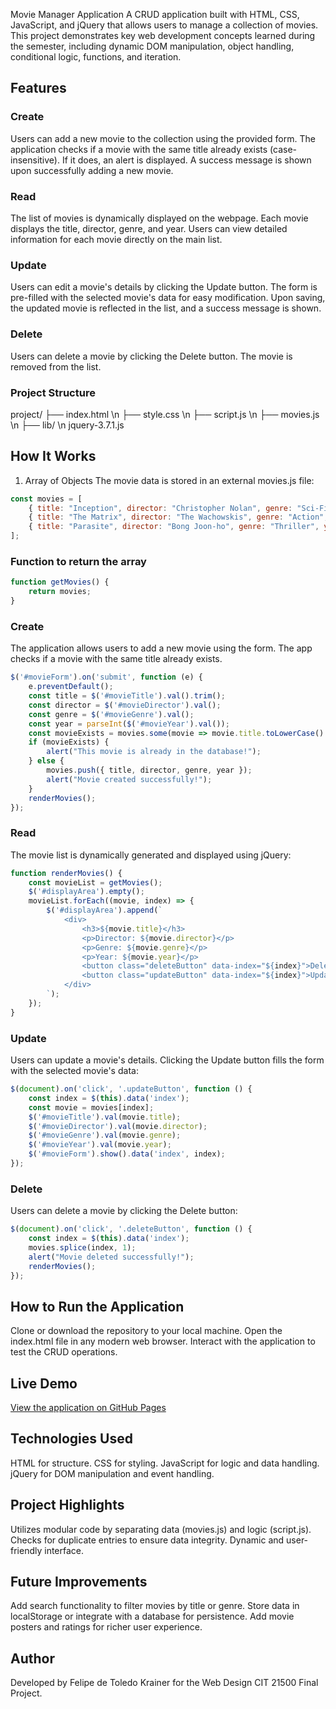 Movie Manager Application
A CRUD application built with HTML, CSS, JavaScript, and jQuery that allows users to manage a collection of movies. This project demonstrates key web development concepts learned during the semester, including dynamic DOM manipulation, object handling, conditional logic, functions, and iteration.

## Features

### Create
Users can add a new movie to the collection using the provided form.
The application checks if a movie with the same title already exists (case-insensitive). If it does, an alert is displayed.
A success message is shown upon successfully adding a new movie.

### Read
The list of movies is dynamically displayed on the webpage.
Each movie displays the title, director, genre, and year.
Users can view detailed information for each movie directly on the main list.

### Update
Users can edit a movie's details by clicking the Update button.
The form is pre-filled with the selected movie's data for easy modification.
Upon saving, the updated movie is reflected in the list, and a success message is shown.

### Delete
Users can delete a movie by clicking the Delete button.
The movie is removed from the list.

### Project Structure
project/
├── index.html \n
├── style.css \n
├── script.js \n
├── movies.js \n
├── lib/ \n
jquery-3.7.1.js

## How It Works
1. Array of Objects
The movie data is stored in an external movies.js file:
```javascript
const movies = [
    { title: "Inception", director: "Christopher Nolan", genre: "Sci-Fi", year: 2010 },
    { title: "The Matrix", director: "The Wachowskis", genre: "Action", year: 1999 },
    { title: "Parasite", director: "Bong Joon-ho", genre: "Thriller", year: 2019 }
];
```
### Function to return the array
```javascript
function getMovies() {
    return movies;
}
```

### Create
The application allows users to add a new movie using the form. The app checks if a movie with the same title already exists. 
```javascript
$('#movieForm').on('submit', function (e) {
    e.preventDefault();
    const title = $('#movieTitle').val().trim();
    const director = $('#movieDirector').val();
    const genre = $('#movieGenre').val();
    const year = parseInt($('#movieYear').val());
    const movieExists = movies.some(movie => movie.title.toLowerCase() === title.toLowerCase());
    if (movieExists) {
        alert("This movie is already in the database!");
    } else {
        movies.push({ title, director, genre, year });
        alert("Movie created successfully!");
    }
    renderMovies();
});
```
### Read
The movie list is dynamically generated and displayed using jQuery:
```javascript
function renderMovies() {
    const movieList = getMovies();
    $('#displayArea').empty();
    movieList.forEach((movie, index) => {
        $('#displayArea').append(`
            <div>
                <h3>${movie.title}</h3>
                <p>Director: ${movie.director}</p>
                <p>Genre: ${movie.genre}</p>
                <p>Year: ${movie.year}</p>
                <button class="deleteButton" data-index="${index}">Delete</button>
                <button class="updateButton" data-index="${index}">Update</button>
            </div>
        `);
    });
}
```
### Update
Users can update a movie's details. Clicking the Update button fills the form with the selected movie's data:
```javascript
$(document).on('click', '.updateButton', function () {
    const index = $(this).data('index');
    const movie = movies[index];
    $('#movieTitle').val(movie.title);
    $('#movieDirector').val(movie.director);
    $('#movieGenre').val(movie.genre);
    $('#movieYear').val(movie.year);
    $('#movieForm').show().data('index', index);
});
```
### Delete
Users can delete a movie by clicking the Delete button:
```javascript
$(document).on('click', '.deleteButton', function () {
    const index = $(this).data('index');
    movies.splice(index, 1);
    alert("Movie deleted successfully!");
    renderMovies();
});
```
## How to Run the Application
Clone or download the repository to your local machine.
Open the index.html file in any modern web browser.
Interact with the application to test the CRUD operations.

## Live Demo
[View the application on GitHub Pages](https://felipe-krainer.github.io/FinalProject/)

## Technologies Used

HTML for structure.
CSS for styling.
JavaScript for logic and data handling.
jQuery for DOM manipulation and event handling.

## Project Highlights

Utilizes modular code by separating data (movies.js) and logic (script.js).
Checks for duplicate entries to ensure data integrity.
Dynamic and user-friendly interface.

## Future Improvements
Add search functionality to filter movies by title or genre.
Store data in localStorage or integrate with a database for persistence.
Add movie posters and ratings for richer user experience.

## Author
Developed by Felipe de Toledo Krainer for the Web Design CIT 21500 Final Project.
